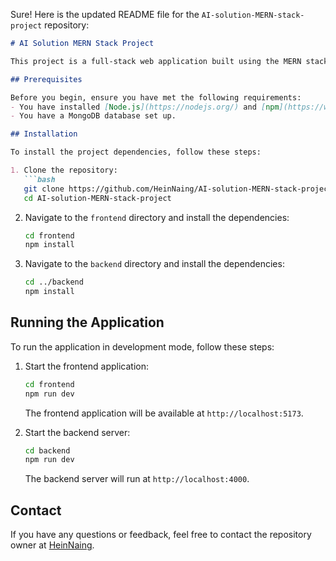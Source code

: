 Sure! Here is the updated README file for the `AI-solution-MERN-stack-project` repository:

```markdown
# AI Solution MERN Stack Project

This project is a full-stack web application built using the MERN stack (MongoDB, Express, React, Node.js) with Tailwind CSS for styling. It includes a frontend application, backend server, and an admin dashboard.

## Prerequisites

Before you begin, ensure you have met the following requirements:
- You have installed [Node.js](https://nodejs.org/) and [npm](https://www.npmjs.com/).
- You have a MongoDB database set up.

## Installation

To install the project dependencies, follow these steps:

1. Clone the repository:
   ```bash
   git clone https://github.com/HeinNaing/AI-solution-MERN-stack-project.git
   cd AI-solution-MERN-stack-project
   ```

2. Navigate to the `frontend` directory and install the dependencies:
   ```bash
   cd frontend
   npm install
   ```

3. Navigate to the `backend` directory and install the dependencies:
   ```bash
   cd ../backend
   npm install
   ```

## Running the Application

To run the application in development mode, follow these steps:

1. Start the frontend application:
   ```bash
   cd frontend
   npm run dev
   ```

   The frontend application will be available at `http://localhost:5173`.

2. Start the backend server:
   ```bash
   cd backend
   npm run dev
   ```

   The backend server will run at `http://localhost:4000`.


## Contact

If you have any questions or feedback, feel free to contact the repository owner at [HeinNaing](https://github.com/HeinNaing).
```
